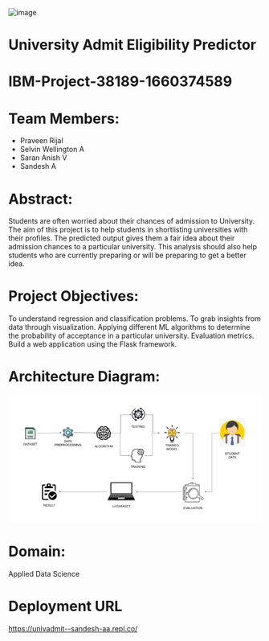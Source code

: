![image](https://user-images.githubusercontent.com/115606971/196098281-8d1455a3-a637-4573-ad9a-2103473e7fd3.png)

# University Admit Eligibility Predictor
# IBM-Project-38189-1660374589

# Team Members: 
- Praveen Rijal 
- Selvin Wellington A 
- Saran Anish V
- Sandesh A

# Abstract:
Students are often worried about their chances of admission to University.
The aim of this project is to help students in shortlisting universities with their profiles.
The predicted output gives them a fair idea about their admission chances to a particular university.
This analysis should also help students who are currently preparing or will be preparing to get a better idea.

# Project Objectives:
To understand regression and classification problems.
To grab insights from data through visualization.
Applying different ML algorithms to determine the probability of acceptance in a particular university.
Evaluation metrics.
Build a web application using the Flask framework.

# Architecture Diagram:
![image](Assessments/arcdiag.png)

# Domain:
Applied Data Science

# Deployment URL
https://univadmit--sandesh-aa.repl.co/
